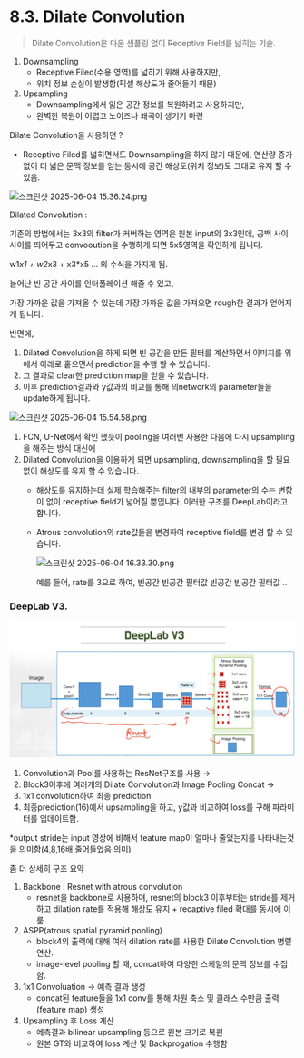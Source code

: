 # 8.3. Dilate Convolution

> Dilate Convolution은 다운 샘플링 없이 Receptive Field를 넓히는 기술.
> 
1. Downsampling 
    - Receptive Filed(수용 영역)를 넓히기 위해 사용하지만,
    - 위치 정보 손실이 발생함(픽셀 해상도가 줄어들기 때문)
2. Upsampling
    - Downsampling에서 잃은 공간 정보를 복원하려고 사용하지만,
    - 완벽한 복원이 어렵고 노이즈나 왜곡이 생기기 마련

Dilate Convolution을 사용하면 ?

- Receptive Filed를 넓히면서도 Downsampling을 하지 않기 때문에, 연산량 증가 없이 더 넓은 문맥 정보를 얻는 동시에 공간 해상도(위치 정보)도 그대로 유지 할 수 있음.

![스크린샷 2025-06-04 15.36.24.png](/assets/의료인공지능/8_3_Dilate_Convolution/스크린샷_2025-06-04_15.36.24.png)

Dilated Convolution : 

기존의 방법에서는 3x3의 filter가 커버하는 영역은 원본 input의 3x3인데, 공백 사이사이를 띄어두고 convooution을 수행하게 되면 5x5영역을 확인하게 됩니다.

w1*x1 + w2*x3 + x3*x5 … 의 수식을 가지게 됨.

늘어난 빈 공간 사이를 인터폴레이션 해줄 수 있고, 

가장 가까운 값을 가져올 수 있는데 가장 가까운 값을 가져오면 rough한 결과가 얻어지게 됩니다.

반면에, 

1. Dilated Convolution을 하게 되면 빈 공간을 만든 필터를 계산하면서 이미지를 위에서 아래로 훝으면서 prediction을 수행 할 수 있습니다. 
2. 그 결과로 clear한 prediction map을 얻을 수 있습니다. 
3. 이후 prediction결과와 y값과의 비교를 통해 의network의 parameter들을 update하게 됩니다.

![스크린샷 2025-06-04 15.54.58.png](/assets/의료인공지능/8_3_Dilate_Convolution/스크린샷_2025-06-04_15.54.58.png)

1. FCN, U-Net에서 확인 했듯이 pooling을 여러번 사용한 다음에 다시 upsampling을 해주는 방식 대신에 
2. Dilated Convolution을 이용하게 되면 upsampling, downsampling을 할 필요 없이 해상도를 유지 할 수 있습니다.
    - 해상도를 유지하는데 실제 학습해주는 filter의 내부의 parameter의 수는 변함이 없이 receptive field가 넓어질 뿐입니다. 이러한 구조를 DeepLab이라고 합니다.
    - Atrous convolution의 rate값들을 변경하여 receptive field를 변경 할 수 있습니다.
        
        ![스크린샷 2025-06-04 16.33.30.png](/assets/의료인공지능/8_3_Dilate_Convolution/스크린샷_2025-06-04_16.33.30.png)
        
        예를 들어, rate를 3으로 하여, 빈공간 빈공간 필터값 빈공간 빈공간 필터값 .. 
        

### DeepLab V3.

![image.png](/assets/의료인공지능/8_3_Dilate_Convolution/image.png)

1. Convolution과 Pool를 사용하는 ResNet구조를 사용 →
2. Block3이후에 여러개의 Dilate Convolution과 Image Pooling Concat →
3. 1x1 convolution하여 최종 prediction.
4. 최종prediction(16)에서 upsampling을 하고, y값과 비교하여 loss를 구해 파라미터를 업데이트함.

*output stride는 input 영상에 비해서 feature map이 얼마나 줄었는지를 나타내는것을 의미함(4,8,16배 줄어들었음 의미)

좀 더 상세히 구조 요약

1. Backbone : Resnet with atrous convolution
    - resnet을 backbone로 사용하며, resnet의 block3 이후부터는 stride를 제거하고 dilation rate를 적용해 해상도 유지 + recaptive filed 확대를 동시에 이룸
2. ASPP(atrous spatial pyramid pooling)
    - block4의 출력에 대해 여러 dilation rate를 사용한 Dilate Convolution 병렬 연산.
    - image-level pooling 할 때, concat하여 다양한 스케일의 문맥 정보를 수집함.
3. 1x1 Convoluation → 예측 결과 생성
    - concat된 feature들을 1x1 conv를 통해 차원 축소 및 클래스 수만큼 출력(feature map) 생성
4. Upsampling 후 Loss 계산
    - 예측결과 bilinear upsampling 등으로 원본 크기로 복원
    - 원본 GT와 비교하여 loss 계산 및 Backprogation 수행함